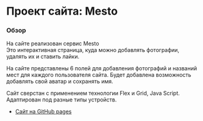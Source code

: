 # Проект сайта: Mesto

### Обзор 

На сайте реализован сервис Mesto  
Это интерактивная страница, куда можно добавлять фотографии, удалять их и ставить лайки.

На сайте представлены  6 полей для добавления фотографий и названий мест 
для каждого пользователя сайта.
Будет добавлена возможность добавлять свой аватар и сохранять имя. 


Сайт сверстан с применением технологии Flex и Grid, Java Script. Адаптирован под разные 
типы устройств.


* [Сайт на GitHub pages](https://11081983.github.io/mesto)

